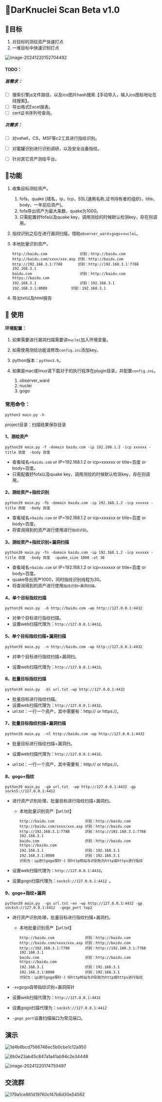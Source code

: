 #  🚀DarKnuclei Scan Beta v1.0

## 🔺目标

1. 对目标的测绘资产快速打点
2. 一堆目标中快速识别打点

![image-20241220152704492](./assets/image-20241220152704492.png)

#### TODO：

##### 首需求：

- [ ] 搜索引擎js文件路径，以及ico图片hash搜索【手动导入，输入ico图标地址在线搜索】。
- [ ] 导出格式Excel报表。
- [ ] cert证书序列号查询。

##### 次需求：

- [ ] 对vshell，CS，MSF等c2工具进行指纹识别。
- [ ] 对蜜罐识别进行识别调研，以及安全设备指纹。
- [ ] 针对其它资产测绘平台。







## 🔰功能

1. 收集目标测绘资产。

   1. fofa，quake [域名，ip，tcp，SSL(通用名称,证书持有者的组织)，title，body，一年前后资产]。
   2. fofa导出资产为最大条数，quake为1000。
   3. 只需配置好fofa以及quake key，调用测绘的时候默认检测key，存在则调用。

2. 指纹识别之后在进行漏洞扫描，借助`observer_ward`+`gogo`+`nuclei`。

3. 本地批量识别资产。

   ```
   http://baidu.com  			  识别：http://baidu.com
   http://baidu.com/xxxx/xxx.asp 识别：http://baidu.com
   http://192.168.3.1:7788       识别：http://192.168.3.1:7788  192.168.3.1
   baidu.com					  识别：http://baidu.com  https://baidu.com
   192.168.3.1					  识别：192.168.3.1	
   192.168.3.1:8080			  识别：192.168.3.1
   ```

4. 导出txt以及html报告



## 📢 使用

#### 环境配置：

1. 如果需要进行漏洞扫描需要讲`nuclei`加入环境变量。
2. 如需使用测绘功能请修改`config.ini`添加key。
3. python版本：`python3.9`。
4. 如果是mac或linux请下载对于的执行程序在plugin目录，并配置`config.ini`。

   1. observer_ward
   2. nuclei
   3. gogo

   



### 常用命令：

`python3 main.py -h`

project目录：扫描结果保存目录

#### 1、测绘资产

```shell
python39 main.py -f -domain baidu.com -ip 192.168.1.2 -icp xxxxxx -title 百度  -body 百度
```

- 查看域名=`baidu.com`  or  IP=192.168.1.2 or icp=xxxxxx or  title=百度 or  body=百度。
- 只需配置好fofa以及quake key，调用测绘的时候默认检测key，存在则调用。

#### 2、测绘资产+指纹识别

```shell
python39 main.py -fb -domain baidu.com -ip 192.168.1.2 -icp xxxxxx -title 百度  -body 百度
```

- 查看域名=`baidu.com`  or  IP=192.168.1.2 or icp=xxxxxx or  title=百度 or  body=百度。
- 将查询得到的资产进行使用进行`指纹识别`。

#### 3、测绘资产+指纹识别+漏洞扫描

```shell
python39 main.py -fn -domain baidu.com -ip 192.168.1.2 -icp xxxxxx -title 百度  -body 百度  -quake_size 1000 -ot 30
```

- 查看域名=`baidu.com`  or  IP=192.168.1.2 or icp=xxxxxx or  title=百度 or  body=百度。
- quake导出资产1000，同时指纹识别线程为30。
- 将查询得到的资产进行使用`指纹识别+漏洞扫描。`

#### 4、单个目标指纹扫描

```shell
python39 main.py  -b http://baidu.com -wp http://127.0.0.1:4432
```

- 对单个目标进行指纹扫描。
- 设置web扫描代理为：`http://127.0.0.1:4432。`

#### 5、单个目标指纹扫描+漏洞扫描

```shell
python39 main.py  -n http://baidu.com -wp http://127.0.0.1:4432
```

- 对单个目标进行指纹扫描+漏洞扫。

- 设置web扫描代理为：`http://127.0.0.1:4432。`


#### 6、批量目标指纹扫描

```shell
python39 main.py  -bl url.txt -wp http://127.0.0.1:4432
```

- 批量目标进行指纹扫描。
- 设置web扫描代理为：`http://127.0.0.1:4432。`
- url.txt：一行一个资产，其中需要有：http:// or https://。

#### 7、批量目标指纹扫描+漏洞扫描

```shell
python39 main.py  -nl http://baidu.com -wp http://127.0.0.1:4432
```

- 批量目标进行指纹扫描+漏洞扫。

- 设置web扫描代理为：`http://127.0.0.1:4432。`

- url.txt：一行一个资产，其中需要有：http:// or https://。

#### 8、gogo+指纹

```shell
python39 main.py  -gb url.txt  -wp http://127.0.0.1:4432 -gp socks5://127.0.0.1:4412 
```

- 进行资产识别处理，批量目标进行指纹扫描+漏洞扫。

  - 本地批量识别资产【url.txt】

    ```
    http://baidu.com  			  识别：http://baidu.com
    http://baidu.com/xxxx/xxx.asp 识别：http://baidu.com
    http://192.168.3.1:7788       识别：http://192.168.3.1:7788  192.168.3.1
    baidu.com					  识别：http://baidu.com  https://baidu.com
    192.168.3.1					  识别：192.168.3.1	
    192.168.3.1:8080			  识别：192.168.3.1
    识别为：ip进行gogo探针-》将http网站与识别到为http或https进行指纹
    ```

- 设置web扫描代理为：`http://127.0.0.1:4432`。

- 设置gogo扫描代理为：`socks5://127.0.0.1:4412 `。

#### 9、gogo+指纹+漏洞

```shell
python39 main.py  -gn url.txt -ev -wp http://127.0.0.1:4432 -gp socks5://127.0.0.1:4412  -gogo_port top2
```

- 进行资产识别处理，批量目标进行指纹扫描+漏洞扫。

  - 本地批量识别资产【url.txt】

    ```
    http://baidu.com  			  识别：http://baidu.com
    http://baidu.com/xxxx/xxx.asp 识别：http://baidu.com
    http://192.168.3.1:7788       识别：http://192.168.3.1:7788  192.168.3.1
    baidu.com					  识别：http://baidu.com  https://baidu.com
    192.168.3.1					  识别：192.168.3.1	
    192.168.3.1:8080			  识别：192.168.3.1
    识别为：ip进行gogo探针-》将http网站与识别到为http或https进行指纹
    ```

- `-ev`gogo自带指纹识别+漏洞探针

- 设置web扫描代理为：`http://127.0.0.1:4432`

- 设置gogo扫描代理为：`socks5://127.0.0.1:4412 `

- `-gogo_port`设置扫描端口为常见端口。



## 演示

![1d4b6bcd7566746ec5b0cbe1c12a950](./assets/1d4b6bcd7566746ec5b0cbe1c12a950.png)

![6b0e23ab45c847a1a41ab94c2e34448](./assets/6b0e23ab45c847a1a41ab94c2e34448.png)

![image-20241220174750497](./assets/image-20241220174750497.png)

## 交流群

![179a1ce861d19760cf47b6d30e54562](./assets/179a1ce861d19760cf47b6d30e54562.jpg)
